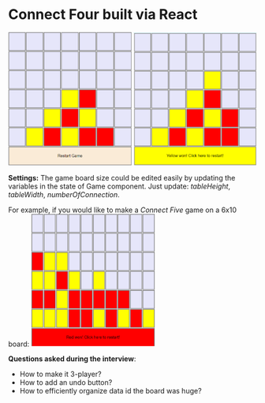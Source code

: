 # Connect Four built via React

<img src="ss/Game.png" title="Game Ongoing" width="250"/> <img src="ss/win.png" title="Game Over" width="250"/>


**Settings:** The game board size could be edited easily by updating the variables in the state of Game component. Just update: *tableHeight*, *tableWidth*, *numberOfConnection*.

For example, if you would like to make a *Connect Five* game on a 6x10 board:
<img src="ss/6x10.png" title="Game on Bigger Board" width="250"/>

 **Questions asked during the interview**:
 - How to make it 3-player?
 - How to add an undo button?
 - How to efficiently organize data id the board was huge?
